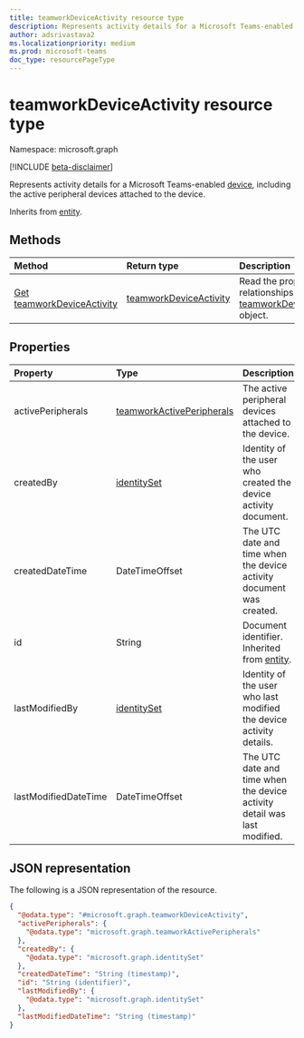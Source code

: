 ```yaml
---
title: teamworkDeviceActivity resource type
description: Represents activity details for a Microsoft Teams-enabled device.
author: adsrivastava2
ms.localizationpriority: medium
ms.prod: microsoft-teams
doc_type: resourcePageType
---
```


# teamworkDeviceActivity resource type

Namespace: microsoft.graph

[!INCLUDE [beta-disclaimer](../../includes/beta-disclaimer.md)]

Represents activity details for a Microsoft Teams-enabled [device](../resources/teamworkdevice.md), including the active peripheral devices attached to the device.

Inherits from [entity](../resources/entity.md).

## Methods

| Method                                                             | Return type                                                      | Description                                                                                                         |
| :----------------------------------------------------------------- | :--------------------------------------------------------------- | :------------------------------------------------------------------------------------------------------------------ |
| [Get teamworkDeviceActivity](../api/teamworkdeviceactivity-get.md) | [teamworkDeviceActivity](../resources/teamworkdeviceactivity.md) | Read the properties and relationships of a [teamworkDeviceActivity](../resources/teamworkdeviceactivity.md) object. |

## Properties

| Property             | Type                                                                   | Description                                                              |
| :------------------- | :--------------------------------------------------------------------- | :----------------------------------------------------------------------- |
| activePeripherals    | [teamworkActivePeripherals](../resources/teamworkactiveperipherals.md) | The active peripheral devices attached to the device.                    |
| createdBy            | [identitySet](../resources/identityset.md)                             | Identity of the user who created the device activity document.           |
| createdDateTime      | DateTimeOffset                                                         | The UTC date and time when the device activity document was created.     |
| id                   | String                                                                 | Document identifier. Inherited from [entity](../resources/entity.md).    |
| lastModifiedBy       | [identitySet](../resources/identityset.md)                             | Identity of the user who last modified the device activity details.      |
| lastModifiedDateTime | DateTimeOffset                                                         | The UTC date and time when the device activity detail was last modified. |

## JSON representation

The following is a JSON representation of the resource.

<!-- {
  "blockType": "resource",
  "keyProperty": "id",
  "@odata.type": "microsoft.graph.teamworkDeviceActivity",
  "baseType": "microsoft.graph.entity",
  "openType": false
}
-->

```json
{
  "@odata.type": "#microsoft.graph.teamworkDeviceActivity",
  "activePeripherals": {
    "@odata.type": "microsoft.graph.teamworkActivePeripherals"
  },
  "createdBy": {
    "@odata.type": "microsoft.graph.identitySet"
  },
  "createdDateTime": "String (timestamp)",
  "id": "String (identifier)",
  "lastModifiedBy": {
    "@odata.type": "microsoft.graph.identitySet"
  },
  "lastModifiedDateTime": "String (timestamp)"
}
```
